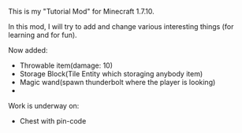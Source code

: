 This is my "Tutorial Mod" for Minecraft 1.7.10.

In this mod, I will try to add and change various interesting things (for learning and for fun).

Now added:
- Throwable item(damage: 10)
- Storage Block(Tile Entity which storaging anybody item)
- Magic wand(spawn thunderbolt where the player is looking)
- 
Work is underway on:
- Chest with pin-code
